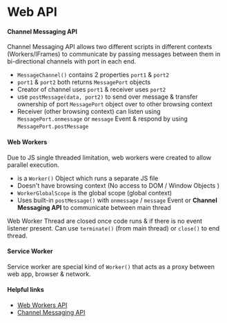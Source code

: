 # Web API

#### Channel Messaging API

Channel Messaging API allows two different scripts in different contexts \(Workers/IFrames\) to communicate by passing messages between them in bi-directional channels with port in each end.  

* `MessageChannel()` contains 2 properties `port1` & `port2` 
* `port1` & `port2` both returns `MessagePort` objects
* Creator of channel uses `port1` & receiver uses `port2` 
* use `postMessage(data, port2)`  to send over message & transfer ownership of port `MessagePort` object over to other browsing context
* Receiver \(other browsing context\) can listen using `MessagePort.onmessage` or `message` Event & respond by using `MessagePort.postMessage` 



#### Web Workers

Due to JS single threaded limitation, web workers were created to allow parallel execution. 

* is a `Worker()` Object which runs a separate JS file
* Doesn't have browsing context \(No access to DOM / Window Objects \)
* `WorkerGlobalScope` is the global scope \(global context\)
* Uses built-in `postMessage()` with `onmessage` / `message` Event  or **Channel Messaging API** to communicate between main thread 

Web Worker Thread are closed once code runs & if there is no event listener present. Can use `terminate()` \(from main thread\) or `close()` to end thread.



#### Service Worker

Service worker are special kind of `Worker()` that acts as a proxy between web app, browser & network. 

#### Helpful links

* [Web Workers API](https://developer.mozilla.org/en-US/docs/Web/API/Web_Workers_API)
* [Channel Messaging API](https://developer.mozilla.org/en-US/docs/Web/API/Channel_Messaging_API)

